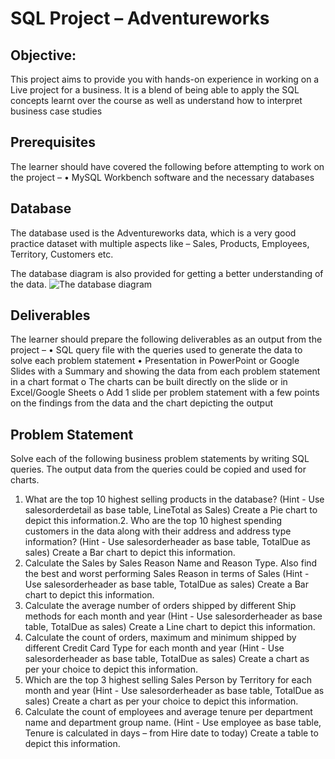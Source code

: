 # SQL Project – Adventureworks
## Objective:
This project aims to provide you with hands-on experience in working on
a Live project for a business. It is a blend of being able to apply the SQL concepts
learnt over the course as well as understand how to interpret business case studies


## Prerequisites
The learner should have covered the following before attempting to
work on the project –
• MySQL Workbench software and the necessary databases


## Database
The database used is the Adventureworks data, which is a very good
practice dataset with multiple aspects like – Sales, Products, Employees, Territory,
Customers etc.

The database diagram is also provided for getting a better understanding of the data.
![The database diagram](Adventureworks-Database-Digram-2.webp)

## Deliverables
The learner should prepare the following deliverables as an output
from the project –
• SQL query file with the queries used to generate the data to solve each
problem statement
• Presentation in PowerPoint or Google Slides with a Summary and showing
the data from each problem statement in a chart format
o The charts can be built directly on the slide or in Excel/Google Sheets
o Add 1 slide per problem statement with a few points on the findings
from the data and the chart depicting the output


## Problem Statement
Solve each of the following business problem statements by
writing SQL queries. The output data from the queries could be copied and used for
charts.
1. What are the top 10 highest selling products in the database?
(Hint - Use salesorderdetail as base table, LineTotal as Sales)
Create a Pie chart to depict this information.2. Who are the top 10 highest spending customers in the data along with their
address and address type information?
(Hint - Use salesorderheader as base table, TotalDue as sales)
Create a Bar chart to depict this information.
3. Calculate the Sales by Sales Reason Name and Reason Type. Also find the
best and worst performing Sales Reason in terms of Sales
(Hint - Use salesorderheader as base table, TotalDue as sales)
Create a Bar chart to depict this information.
4. Calculate the average number of orders shipped by different Ship methods for
each month and year
(Hint - Use salesorderheader as base table, TotalDue as sales)
Create a Line chart to depict this information.
5. Calculate the count of orders, maximum and minimum shipped by different
Credit Card Type for each month and year
(Hint - Use salesorderheader as base table, TotalDue as sales)
Create a chart as per your choice to depict this information.
6. Which are the top 3 highest selling Sales Person by Territory for each month
and year
(Hint - Use salesorderheader as base table, TotalDue as sales)
Create a chart as per your choice to depict this information.
7. Calculate the count of employees and average tenure per department name
and department group name.
(Hint - Use employee as base table, Tenure is calculated in days – from Hire
date to today)
Create a table to depict this information.
